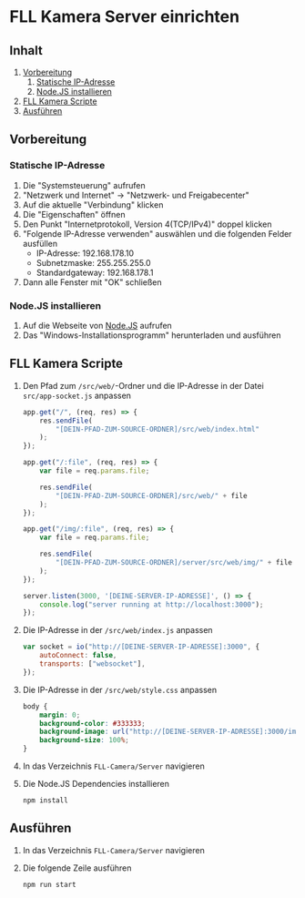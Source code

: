 # FLL Kamera Server einrichten

## Inhalt

1. [Vorbereitung](#vorbereitung)
    1. [Statische IP-Adresse](#statische-ip-adresse)
    2. [Node.JS installieren](#nodejs-installieren)
2. [FLL Kamera Scripte](#fll-kamera-scripte)
3. [Ausführen](#ausführen)

## Vorbereitung

### Statische IP-Adresse

1. Die "Systemsteuerung" aufrufen
2. "Netzwerk und Internet" -> "Netzwerk- und Freigabecenter"
3. Auf die aktuelle "Verbindung" klicken
4. Die "Eigenschaften" öffnen
5. Den Punkt "Internetprotokoll, Version 4(TCP/IPv4)" doppel klicken
6. "Folgende IP-Adresse verwenden" auswählen und die folgenden Felder ausfüllen
    - IP-Adresse: 192.168.178.10
    - Subnetzmaske: 255.255.255.0
    - Standardgateway: 192.168.178.1
7. Dann alle Fenster mit "OK" schließen

### Node.JS installieren

1. Auf die Webseite von [Node.JS](https://nodejs.org/de/download/current) aufrufen
2. Das "Windows-Installationsprogramm" herunterladen und ausführen

## FLL Kamera Scripte

1. Den Pfad zum `/src/web/`-Ordner und die IP-Adresse in der Datei `src/app-socket.js` anpassen

    ```js
    app.get("/", (req, res) => {
        res.sendFile(
            "[DEIN-PFAD-ZUM-SOURCE-ORDNER]/src/web/index.html"
        );
    });

    app.get("/:file", (req, res) => {
        var file = req.params.file;

        res.sendFile(
            "[DEIN-PFAD-ZUM-SOURCE-ORDNER]/src/web/" + file
        );
    });

    app.get("/img/:file", (req, res) => {
        var file = req.params.file;

        res.sendFile(
            "[DEIN-PFAD-ZUM-SOURCE-ORDNER]/server/src/web/img/" + file
        );
    });

    server.listen(3000, '[DEINE-SERVER-IP-ADRESSE]', () => {
        console.log("server running at http://localhost:3000");
    });
    ```

2. Die IP-Adresse in der `/src/web/index.js` anpassen

    ```js
    var socket = io("http://[DEINE-SERVER-IP-ADRESSE]:3000", {
        autoConnect: false,
        transports: ["websocket"],
    });
    ```

3. Die IP-Adresse in der `/src/web/style.css` anpassen

    ```css
    body {
        margin: 0;
        background-color: #333333;
        background-image: url("http://[DEINE-SERVER-IP-ADRESSE]:3000/img/background.jpg");
        background-size: 100%;
    }
    ```

4. In das Verzeichnis `FLL-Camera/Server` navigieren
5. Die Node.JS Dependencies installieren

    ```shell
    npm install
    ```

## Ausführen

1. In das Verzeichnis `FLL-Camera/Server` navigieren
2. Die folgende Zeile ausführen

    ```shell
    npm run start
    ```
